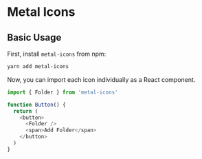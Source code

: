 # Metal Icons

## Basic Usage

First, install `metal-icons` from npm:

```bash
yarn add metal-icons
```

Now, you can import each icon individually as a React component.

```JavaScript
import { Folder } from 'metal-icons'

function Button() {
  return (
    <button>
      <Folder />
      <span>Add Folder</span>
    </button>
  )
}
```
